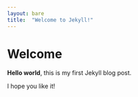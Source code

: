 ```yaml
---
layout: bare
title:  "Welcome to Jekyll!"
---
```


# Welcome

**Hello world**, this is my first Jekyll blog post.

I hope you like it!
